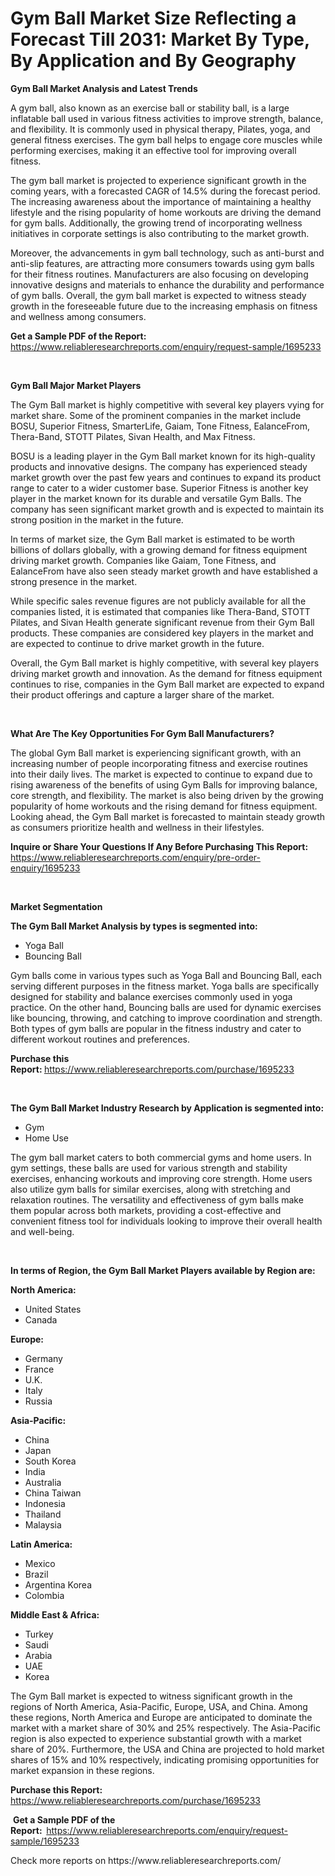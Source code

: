 <p><h1>Gym Ball Market Size Reflecting a Forecast Till 2031: Market By Type, By Application and By Geography</h1></p><p><strong>Gym Ball Market Analysis and Latest Trends</strong></p>
<p><p>A gym ball, also known as an exercise ball or stability ball, is a large inflatable ball used in various fitness activities to improve strength, balance, and flexibility. It is commonly used in physical therapy, Pilates, yoga, and general fitness exercises. The gym ball helps to engage core muscles while performing exercises, making it an effective tool for improving overall fitness.</p><p>The gym ball market is projected to experience significant growth in the coming years, with a forecasted CAGR of 14.5% during the forecast period. The increasing awareness about the importance of maintaining a healthy lifestyle and the rising popularity of home workouts are driving the demand for gym balls. Additionally, the growing trend of incorporating wellness initiatives in corporate settings is also contributing to the market growth.</p><p>Moreover, the advancements in gym ball technology, such as anti-burst and anti-slip features, are attracting more consumers towards using gym balls for their fitness routines. Manufacturers are also focusing on developing innovative designs and materials to enhance the durability and performance of gym balls. Overall, the gym ball market is expected to witness steady growth in the foreseeable future due to the increasing emphasis on fitness and wellness among consumers.</p></p>
<p><strong>Get a Sample PDF of the Report:&nbsp;</strong> <a href="https://www.reliableresearchreports.com/enquiry/request-sample/1695233">https://www.reliableresearchreports.com/enquiry/request-sample/1695233</a></p>
<p>&nbsp;</p>
<p><strong>Gym Ball Major Market Players</strong></p>
<p><p>The Gym Ball market is highly competitive with several key players vying for market share. Some of the prominent companies in the market include BOSU, Superior Fitness, SmarterLife, Gaiam, Tone Fitness, EalanceFrom, Thera-Band, STOTT Pilates, Sivan Health, and Max Fitness. </p><p>BOSU is a leading player in the Gym Ball market known for its high-quality products and innovative designs. The company has experienced steady market growth over the past few years and continues to expand its product range to cater to a wider customer base. Superior Fitness is another key player in the market known for its durable and versatile Gym Balls. The company has seen significant market growth and is expected to maintain its strong position in the market in the future.</p><p>In terms of market size, the Gym Ball market is estimated to be worth billions of dollars globally, with a growing demand for fitness equipment driving market growth. Companies like Gaiam, Tone Fitness, and EalanceFrom have also seen steady market growth and have established a strong presence in the market.</p><p>While specific sales revenue figures are not publicly available for all the companies listed, it is estimated that companies like Thera-Band, STOTT Pilates, and Sivan Health generate significant revenue from their Gym Ball products. These companies are considered key players in the market and are expected to continue to drive market growth in the future.</p><p>Overall, the Gym Ball market is highly competitive, with several key players driving market growth and innovation. As the demand for fitness equipment continues to rise, companies in the Gym Ball market are expected to expand their product offerings and capture a larger share of the market.</p></p>
<p>&nbsp;</p>
<p><strong>What Are The Key Opportunities For Gym Ball Manufacturers?</strong></p>
<p><p>The global Gym Ball market is experiencing significant growth, with an increasing number of people incorporating fitness and exercise routines into their daily lives. The market is expected to continue to expand due to rising awareness of the benefits of using Gym Balls for improving balance, core strength, and flexibility. The market is also being driven by the growing popularity of home workouts and the rising demand for fitness equipment. Looking ahead, the Gym Ball market is forecasted to maintain steady growth as consumers prioritize health and wellness in their lifestyles.</p></p>
<p><strong>Inquire or Share Your Questions If Any Before Purchasing This Report:</strong> <a href="https://www.reliableresearchreports.com/enquiry/pre-order-enquiry/1695233">https://www.reliableresearchreports.com/enquiry/pre-order-enquiry/1695233</a></p>
<p>&nbsp;</p>
<p><strong>Market Segmentation</strong></p>
<p><strong>The Gym Ball Market Analysis by types is segmented into:</strong></p>
<p><ul><li>Yoga Ball</li><li>Bouncing Ball</li></ul></p>
<p><p>Gym balls come in various types such as Yoga Ball and Bouncing Ball, each serving different purposes in the fitness market. Yoga balls are specifically designed for stability and balance exercises commonly used in yoga practice. On the other hand, Bouncing balls are used for dynamic exercises like bouncing, throwing, and catching to improve coordination and strength. Both types of gym balls are popular in the fitness industry and cater to different workout routines and preferences.</p></p>
<p><strong>Purchase this Report:&nbsp;</strong><a href="https://www.reliableresearchreports.com/purchase/1695233">https://www.reliableresearchreports.com/purchase/1695233</a></p>
<p>&nbsp;</p>
<p><strong>The Gym Ball Market Industry Research by Application is segmented into:</strong></p>
<p><ul><li>Gym</li><li>Home Use</li></ul></p>
<p><p>The gym ball market caters to both commercial gyms and home users. In gym settings, these balls are used for various strength and stability exercises, enhancing workouts and improving core strength. Home users also utilize gym balls for similar exercises, along with stretching and relaxation routines. The versatility and effectiveness of gym balls make them popular across both markets, providing a cost-effective and convenient fitness tool for individuals looking to improve their overall health and well-being.</p></p>
<p>&nbsp;</p>
<p><strong>In terms of Region, the Gym Ball Market Players available by Region are:</strong></p>
<p>
    <p> <strong> North America: </strong>
        <ul>
            <li>United States</li>
            <li>Canada</li>
        </ul>
        </p> 
    <p> <strong> Europe: </strong>
        <ul>
            <li>Germany</li>
            <li>France</li>
            <li>U.K.</li>
            <li>Italy</li>
            <li>Russia</li>
        </ul>
        </p> 
    <p> <strong> Asia-Pacific: </strong>
        <ul>
            <li>China</li>
            <li>Japan</li>
            <li>South Korea</li>
            <li>India</li>
            <li>Australia</li>
            <li>China Taiwan</li>
            <li>Indonesia</li>
            <li>Thailand</li>
            <li>Malaysia</li>
        </ul>
        </p> 
    <p> <strong> Latin America: </strong>
        <ul>
            <li>Mexico</li>
            <li>Brazil</li>
            <li>Argentina Korea</li>
            <li>Colombia</li>
        </ul>
        </p> 
    <p> <strong> Middle East & Africa: </strong>
        <ul>
            <li>Turkey</li>
            <li>Saudi</li>
            <li>Arabia</li>
            <li>UAE</li>
            <li>Korea</li>
        </ul>
    </p>
    </p>
<p><p>The Gym Ball market is expected to witness significant growth in the regions of North America, Asia-Pacific, Europe, USA, and China. Among these regions, North America and Europe are anticipated to dominate the market with a market share of 30% and 25% respectively. The Asia-Pacific region is also expected to experience substantial growth with a market share of 20%. Furthermore, the USA and China are projected to hold market shares of 15% and 10% respectively, indicating promising opportunities for market expansion in these regions.</p></p>
<p><strong>Purchase this Report: </strong><a href="https://www.reliableresearchreports.com/purchase/1695233">https://www.reliableresearchreports.com/purchase/1695233</a></p>
<p>&nbsp;<strong>Get a Sample PDF of the Report:&nbsp;&nbsp;</strong><a href="https://www.reliableresearchreports.com/enquiry/request-sample/1695233">https://www.reliableresearchreports.com/enquiry/request-sample/1695233</a></p>
<p><strong></strong></p>
<p>Check more reports on https://www.reliableresearchreports.com/</p>